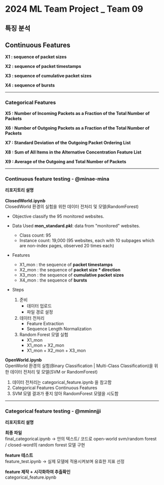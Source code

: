 # 2024 ML Team Project _ Team 09
## 특징 분석
## Continuous Features

**X1 : sequence of packet sizes**

**X2 : sequence of packet timestamps**

**X3 : sequence of cumulative packet sizes**

**X4 : sequence of bursts**

--------
### Categorical Features

**X5 : Number of Incoming Packets as a Fraction of the Total Number of Packets**

**X6 : Number of Outgoing Packets as a Fraction of the Total Number of Packets**

**X7 : Standard Deviation of the Outgoing Packet Ordering List**

**X8 : Sum of All Items in the Alternative Concentration Feature List**

**X9 : Average of the Outgoing and Total Number of Packets**

----------------------------------

### Continuous feature testing - @minae-mina

**리포지토리 설명** <br> <br>
**ClosedWorld.ipynb** <br>
ClosedWorld 환경의 실험을 위한 데이터 전처리 및 모델(RandomForest)
- Objective
  classify the 95 monitored websites.
- Data Used
  **mon_standard.pkl**: data from "monitored" websites.
   - Class count: 95
   - Instance count: 19,000 (95 websites, each with 10 subpages which are non-index pages, observed 20 times each)
- Features
  - X1_mon : the sequence of **packet timestamps**
  - X2_mon : the sequence of **packet size * direction**
  - X3_mon : the sequence of **cumulative packet sizes**
  - X4_mon : the sequence of **bursts**

- Steps
  1. 준비
      - 데이터 업로드
      - 파일 경로 설정
  2. 데이터 전처리
      - Feature Extraction
      - Sequence Length Normalization
  3. Random Forest 모델 실험
      - X1_mon
      - X1_mon + X2_mon
      - X1_mon + X2_mon + X3_mon
    
**OpenWorld.ipynb** <br>
OpenWorld 환경의 실험(Binary Classification | Multi-Class Classification)을 위한 데이터 전처리 및 모델(SVM or RandomForest)
1. 데이터 전처리는 categorical_feature.ipynb 을 참고함
2. Categorical Features Continuous Features
2. SVM 모델 결과가 좋지 않아 RandomForest 모델을 시도함
---------------

### Categorical feature testing - @mminnjji

**리포지토리 설명**

**최종 파일** <br>
final_categorical.ipynb → 안의 텍스트/ 코드로 open-world svm/random forest / closed-word의 random forest 모델 구현 

**feature 테스트** <br>
feature_test.ipynb → 실제 모델에 적용시켜보며 유효한 지표 선정

**feature 제작 + 시각화하여 추출확인** <br>
categorical_feature.ipynb
